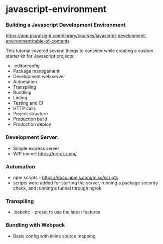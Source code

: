 # javascript-environment

### Building a Javascript Development Environment
https://app.pluralsight.com/library/courses/javascript-development-environment/table-of-contents

This tutorial covered several things to consider while creating a custom starter kit for Javascript projects:

* .editorconfig
* Package management
* Development web server
* Automation
* Transpiling
* Bundling
* Linting
* Testing and CI
* HTTP calls
* Project structure
* Production build
* Production deploy

### Development Server:
* Simple express server
* WIP tunnel: https://ngrok.com/

### Automation
* npm scripts - https://docs.npmjs.com/misc/scripts
* scripts were added for starting the server, running a package security check, and running a tunnel through ngrok

### Transpiling
* .babelrc - preset to use the latest features

### Bundling with Webpack
* Basic config with inline source mapping
